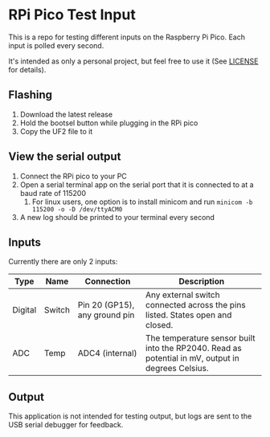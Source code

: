 # RPi Pico Test Input

This is a repo for testing different inputs on the Raspberry Pi Pico. Each input is polled every second.

It's intended as only a personal project, but feel free to use it (See [LICENSE](LICENSE) for details).


## Flashing

1. Download the latest release
1. Hold the bootsel button while plugging in the RPi pico
1. Copy the UF2 file to it


## View the serial output

1. Connect the RPi pico to your PC
1. Open a serial terminal app on the serial port that it is connected to at a baud rate of 115200
    1. For linux users, one option is to install minicom and run `minicom -b 115200 -o -D /dev/ttyACM0`
1. A new log should be printed to your terminal every second


## Inputs

Currently there are only 2 inputs:

Type    | Name   | Connection                    | Description
--------|--------|-------------------------------|---------------------------------------------------------------------------------------------------
Digital | Switch | Pin 20 (GP15), any ground pin | Any external switch connected across the pins listed. States open and closed.
ADC     | Temp   | ADC4 (internal)               | The temperature sensor built into the RP2040. Read as potential in mV, output in degrees Celsius.

## Output

This application is not intended for testing output, but logs are sent to the USB serial debugger for feedback.